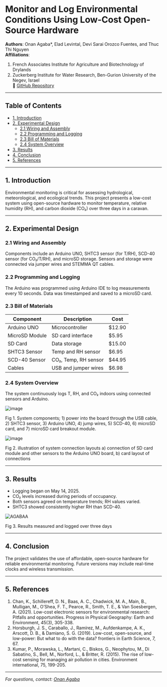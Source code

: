 # Monitor and Log Environmental Conditions Using Low-Cost Open-Source Hardware

**Authors**: Onan Agaba\*, Elad Levintal, Devi Sarai Orozco Fuentes, and Thuc Thi Nguyen  
**Affiliations**:  
1. French Associates Institute for Agriculture and Biotechnology of Drylands  
2. Zuckerberg Institute for Water Research, Ben-Gurion University of the Negev, Israel  
🔗 [GitHub Repository](https://github.com/OnanAgaba/monitor-and-log-environmental-conditions)

---

## Table of Contents

- [1. Introduction](#1-introduction)
- [2. Experimental Design](#2-experimental-design)
  - [2.1 Wiring and Assembly](#21-wiring-and-assembly)
  - [2.2 Programming and Logging](#22-programming-and-logging)
  - [2.3 Bill of Materials](#23-bill-of-materials)
  - [2.4 System Overview](#24-system-overview)
- [3. Results](#3-results)
- [4. Conclusion](#4-conclusion)
- [5. References](#5-references)

---

## 1. Introduction

Environmental monitoring is critical for assessing hydrological, meteorological, and ecological trends. This project presents a low-cost system using open-source hardware to monitor temperature, relative humidity (RH), and carbon dioxide (CO₂) over three days in a caravan.

---

## 2. Experimental Design

### 2.1 Wiring and Assembly

Components include an Arduino UNO, SHTC3 sensor (for T/RH), SCD-40 sensor (for CO₂/T/RH), and microSD storage. Sensors and storage were connected via jumper wires and STEMMA QT cables.

### 2.2 Programming and Logging

The Arduino was programmed using Arduino IDE to log measurements every 10 seconds. Data was timestamped and saved to a microSD card.

### 2.3 Bill of Materials

| Component          | Description                                | Cost   |
|-------------------|--------------------------------------------|--------|
| Arduino UNO        | Microcontroller                            | $12.90 |
| MicroSD Module     | SD card interface                          | $5.95  |
| SD Card            | Data storage                               | $15.00 |
| SHTC3 Sensor       | Temp and RH sensor                         | $6.95  |
| SCD-40 Sensor      | CO₂, Temp, RH sensor                       | $44.95 |
| Cables             | USB and jumper wires                       | $6.98  |

### 2.4 System Overview

The system continuously logs T, RH, and CO₂ indoors using connected sensors and Arduino.

![image](https://github.com/user-attachments/assets/fa3ce34f-8c50-43df-9b81-4d2f4a0b6f54)

Fig 1. System components; 1) power into the board through the USB cable, 2) SHTC3 sensor, 3) Arduino UNO, 4) jump wires, 5) SCD-40, 6) microSD card, and 7) microSD card breakout module.

![image](https://github.com/user-attachments/assets/7be6bab0-f67e-475b-bb66-318a08fec83a)

Fig 2. illustration of system connection layouts a) connection of SD card module and other sensors to the Arduino UNO board, b) card layout of connections

---

## 3. Results

- Logging began on May 14, 2025.
- CO₂ levels increased during periods of occupancy.
- Both sensors agreed on temperature trends; RH values varied.
- SHTC3 showed consistently higher RH than SCD-40.

![AGABAA](https://github.com/user-attachments/assets/ccba80ec-4eb2-4318-8f39-200fd7701df1)

Fig 3. Results measured and logged over three days

---

## 4. Conclusion

The project validates the use of affordable, open-source hardware for reliable environmental monitoring. Future versions may include real-time clocks and wireless transmission.

---

## 5. References

1. Chan, K., Schillereff, D. N., Baas, A. C., Chadwick, M. A., Main, B., Mulligan, M., O’Shea, F. T., Pearce, R., Smith, T. E., & Van Soesbergen, A. (2021). Low-cost electronic sensors for environmental research: Pitfalls and opportunities. Progress in Physical Geography: Earth and Environment, 45(3), 305-338.
2. Horsburgh, J. S., Caraballo, J., Ramírez, M., Aufdenkampe, A. K., Arscott, D. B., & Damiano, S. G. (2019). Low-cost, open-source, and low-power: But what to do with the data? frontiers in Earth Science, 7, 67.
3. Kumar, P., Morawska, L., Martani, C., Biskos, G., Neophytou, M., Di Sabatino, S., Bell, M., Norford, L., & Britter, R. (2015). The rise of low-cost sensing for managing air pollution in cities. Environment international, 75, 199-205. 


---

*For questions, contact: [Onan Agaba](mailto:onan.agaba@example.com)*

